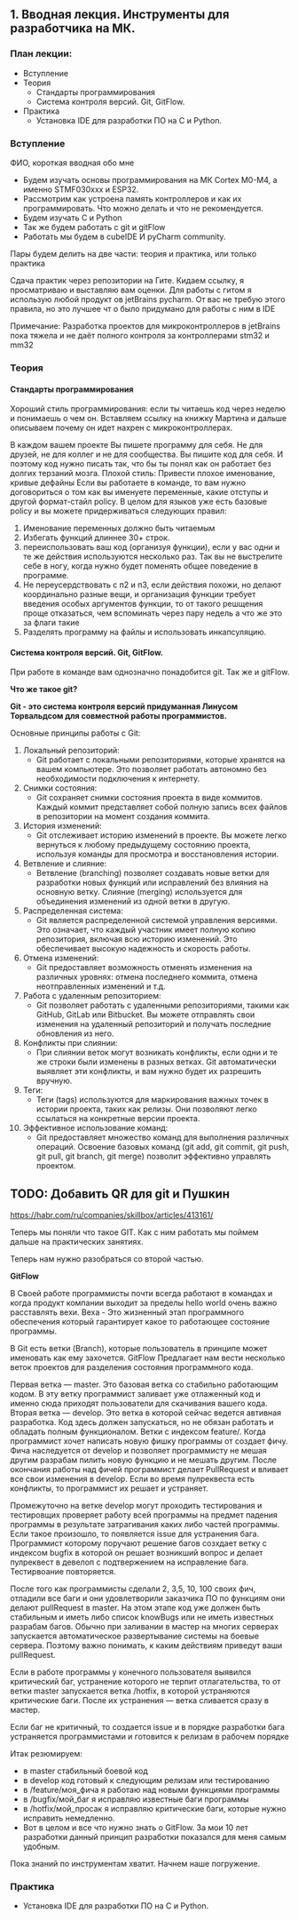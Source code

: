 ## 1. Вводная лекция. Инструменты для разработчика на МК.
### План лекции:
- Вступление
- Теория
  - Стандарты программирования
  - Система контроля версий. Git, GitFlow.
- Практика
  - Установка IDE для разработки ПО на С и Python.

### Вступление
ФИО, короткая вводная обо мне

- Будем изучать основы программирования на МК Cortex M0-M4, а именно STMF030xxx и ESP32.
- Рассмотрим как устроена память контроллеров и как их программировать. Что можно делать и что не рекомендуется.
- Будем изучать С и Python
- Так же будем работать с git и gitFlow
- Работать мы будем в cubeIDE И pyCharm community.

Пары будем делить на две части: теория и практика, или только практика

Сдача практик через репозитории на Гите. Кидаем ссылку, я просматриваю и выставляю вам оценки.
Для работы с гитом я использую любой продукт ов jetBrains pycharm. От  вас не требую этого правила, но это лучшее чт о было придумано для работы с ним в IDE

Примечание: 
	Разработка проектов для микроконтроллеров в jetBrains пока тяжела и не даёт полного контроля за контроллерами stm32 и mm32

### Теория
#### Стандарты программирования
Хороший стиль программирования: если ты читаешь код через неделю и понимаешь о чем он. 
Вставляем ссылку на книжку Мартина и дальше описываем почему он идет нахрен с микроконтроллерах. 

В каждом вашем проекте Вы пишете программу для себя. Не для друзей, не для коллег и не для сообщества. Вы пишите код для себя. И поэтому код нужно писать так, что бы ты понял как он работает без долгих терзаний мозга. 
Плохой стиль: 
Привести плохое именование, кривые дефайны
Если вы работаете в команде, то вам нужно договориться о том как вы именуете переменные, какие отступы и другой формат-стайл policy. В целом для языков уже есть базовые policy и вы можете придерживаться следующих правил:
1) Именование переменных должно быть читаемым
2) Избегать функций длиннее 30+ строк.
3) переиспользовать ваш код (организуя функции), если у вас одни и те же действия используются несколько раз. Так вы не выстрелите себе в ногу, когда нужно будет поменять общее поведение в программе.
4) Не переусердствовать с п2 и п3, если действия похожи, но делают координально разные вещи, и организация функции требует введения особых аргументов функции, то от такого решщения проще отказаться, чем вспоминать через пару недель а что же это за флаги такие
5) Разделять программу на файлы и использовать инкапсуляцию.

#### Система контроля версий. Git, GitFlow.
При работе в команде вам однозначно понадобится git. Так же и gitFlow.

**Что же такое git?**

**Git - это система контроля версий придуманная Линусом Торвальдсом для совместной работы программистов.**

Основные принципы работы с Git:
1. Локальный репозиторий:
   - Git работает с локальными репозиториями, которые хранятся на вашем компьютере. Это позволяет работать автономно без необходимости подключения к интернету.
2. Снимки состояния:
   - Git сохраняет снимки состояния проекта в виде коммитов. Каждый коммит представляет собой полную запись всех файлов в репозитории на момент создания коммита.
3. История изменений:
   - Git отслеживает историю изменений в проекте. Вы можете легко вернуться к любому предыдущему состоянию проекта, используя команды для просмотра и восстановления истории.
4. Ветвление и слияние:
   - Ветвление (branching) позволяет создавать новые ветки для разработки новых функций или исправлений без влияния на основную ветку. Слияние (merging) используется для объединения изменений из одной ветки в другую.
5. Распределенная система:
   - Git является распределенной системой управления версиями. Это означает, что каждый участник имеет полную копию репозитория, включая всю историю изменений. Это обеспечивает высокую надежность и скорость работы.
6. Отмена изменений:
   - Git предоставляет возможность отменять изменения на различных уровнях: отмена последнего коммита, отмена неотправленных изменений и т.д.
7. Работа с удаленным репозиторием:
   - Git позволяет работать с удаленными репозиториями, такими как GitHub, GitLab или Bitbucket. Вы можете отправлять свои изменения на удаленный репозиторий и получать последние обновления из него.
8. Конфликты при слиянии:
   - При слиянии веток могут возникать конфликты, если одни и те же строки были изменены в разных ветках. Git автоматически выявляет эти конфликты, и вам нужно будет их разрешить вручную.
9. Теги:
   - Теги (tags) используются для маркирования важных точек в истории проекта, таких как релизы. Они позволяют легко ссылаться на конкретные версии проекта.
10. Эффективное использование команд:
    - Git предоставляет множество команд для выполнения различных операций. Освоение базовых команд (git add, git commit, git push, git pull, git branch, git merge) позволит эффективно управлять проектом.

## TODO: Добавить QR для git и Пушкин 
https://habr.com/ru/companies/skillbox/articles/413161/


Теперь мы поняли что такое GIT. Как с ним работать мы поймем дальше на практических занятиях.

Теперь нам нужно разобраться со второй частью.

**GitFlow**

В Своей работе программисты почти всегда работают в командах и когда продукт компании выходит за пределы hello world очень важно расставлять вехи. Веха - Это жизненный этап программного обеспечения который гарантирует какое то работающее состояние программы.  

В Git есть ветки (Branch), которые пользователь в принципе может именовать как ему захочется. 
GitFlow Предлагает нам вести несколько веток проектов для разделения состояния программного кода. 

Первая ветка — master. Это базовая ветка со стабильно работающим кодом. В эту ветку программист заливает уже отлаженный код и именно сюда приходят пользователи для скачивания вашего кода.
Вторая ветка — develop. Это ветка в которой сейчас ведется автивная разработка. Код здесь должен запускаться, но не обязан работать и обладать полным функционалом. 
Ветки с индексом feature/. Когда программист хочет написать новую фишку программы от создает фичу. Фича наследуется от develop и позволяет программисту не мешая другим разрабам пилить новую функцию и не мешать другим. После окончания работы над фичей программист делает PullRequest  и вливает все свои изменения в develop. Если во время пулреквеста есть конфликты, то программист их решает и устраняет. 

Промежуточно на ветке develop могут проходить тестирования и тестировщих проверяет работу всей программы на предмет падения программы в результате затрагивания каких либо частей программы. Если такое произошло, то появляется issue для устранения бага. Программист которому поручают решение багов созхдает ветку с индексом bugfix в которой он решает возникший вопрос и делает пулреквест в девелоп с подтвержением на исправление бага. Тестирвоание повторяется. 

После того как программисты сделали 2, 3,5, 10, 100 своих фич, отладили все баги и они удовлетворили заказчика ПО по функциям они делают pullRequest в master. На этом этапе код уже должен быть стабильным и иметь либо список knowBugs или не иметь известных разрабам багов.
Обычно при заливании в мастер на многих серверах запускается автоматическое развертывание системы на боевые сервера. 
Поэтому важно понимать, к каким действиям приведут ваши pullRequest.

Если в работе программы у конечного пользователя выявился критический баг, устранение которого не терпит отлагательства, то от ветки master запускается ветка /hotfix, в которой устраняются критические баги. После их устранения — ветка сливается сразу в мастер.
 
Если баг не критичный, то создается issue и в порядке разработки бага устраняется программистами и готовится к релизам в рабочем порядке

Итак резюмируем:
- в master стабильный боевой код
- в develop код готовый к следующим релизам или тестированию
- в /feature/моя_фича я работаю над новыми функциями программы
- в /bugfix/мой_баг я исправляю известные баги программы
- в /hotfix/мой_просак я исправляю критические баги, которые нужно исправить немедленно.
- Вот в целом и все что нужно знать о GitFlow.  За мои 10 лет разработки данный принцип разработки показался для меня самым удобным.
 
Пока знаний по инструментам хватит. Начнем наше погружение.

### Практика
- Установка IDE для разработки ПО на С и Python.

